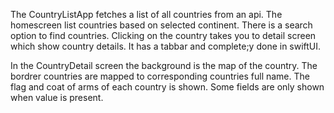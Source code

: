 The CountryListApp fetches a list of all countries from an api. The homescreen list countries based on selected continent. There is a search option to find countries. Clicking on the country takes you to detail screen which
show country details. It has a tabbar and complete;y done in swiftUI.

In the CountryDetail screen the background is  the map of the country.
The bordrer countries are mapped to corresponding countries full name.
The flag and coat of arms of each country is shown. Some fields are only shown when value is present.
